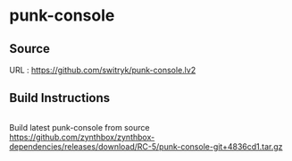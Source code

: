 # punk-console

## Source
URL : https://github.com/switryk/punk-console.lv2

## Build Instructions
```sh
```

Build latest punk-console from source https://github.com/zynthbox/zynthbox-dependencies/releases/download/RC-5/punk-console-git+4836cd1.tar.gz